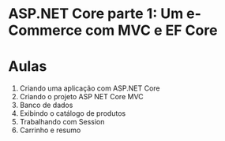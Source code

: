 # ASP.NET Core parte 1: Um e-Commerce com MVC e EF Core

# Aulas
1. Criando uma aplicação com ASP.NET Core
2. Criando o projeto ASP NET Core MVC
3. Banco de dados
4. Exibindo o catálogo de produtos
5. Trabalhando com Session
6. Carrinho e resumo


